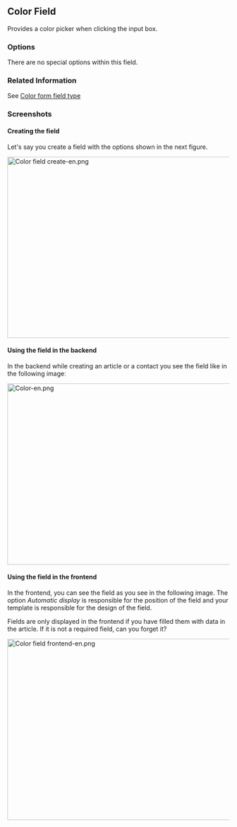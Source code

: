 <!-- Filename: J3.x:Adding_custom_fields/Color_Field / Display title: Adding custom fields/Color Field -->

## Color Field

Provides a color picker when clicking the input box.

### Options

There are no special options within this field.

### Related Information

See [Color form field
type](https://docs.joomla.org/Color_form_field_type "Special:MyLanguage/Color form field type")

### Screenshots

#### Creating the field

Let's say you create a field with the options shown in the next figure.

<img
src="https://docs.joomla.org/images/thumb/5/5e/Color_field_create-en.png/800px-Color_field_create-en.png"
decoding="async"
srcset="https://docs.joomla.org/images/thumb/5/5e/Color_field_create-en.png/1200px-Color_field_create-en.png 1.5x, https://docs.joomla.org/images/5/5e/Color_field_create-en.png 2x"
data-file-width="1291" data-file-height="663" width="800" height="411"
alt="Color field create-en.png" />

#### Using the field in the backend

In the backend while creating an article or a contact you see the field
like in the following imageː

<img
src="https://docs.joomla.org/images/thumb/f/f8/Color-en.png/800px-Color-en.png"
decoding="async"
srcset="https://docs.joomla.org/images/thumb/f/f8/Color-en.png/1200px-Color-en.png 1.5x, https://docs.joomla.org/images/f/f8/Color-en.png 2x"
data-file-width="1291" data-file-height="663" width="800" height="411"
alt="Color-en.png" />

#### Using the field in the frontend

In the frontend, you can see the field as you see in the following
image. The option *Automatic display* is responsible for the position of
the field and your template is responsible for the design of the
field.

Fields are only displayed in the frontend if you have filled them with
data in the article. If it is not a required field, can you forget it?

<img
src="https://docs.joomla.org/images/thumb/a/a9/Color_field_frontend-en.png/800px-Color_field_frontend-en.png"
decoding="async"
srcset="https://docs.joomla.org/images/thumb/a/a9/Color_field_frontend-en.png/1200px-Color_field_frontend-en.png 1.5x, https://docs.joomla.org/images/a/a9/Color_field_frontend-en.png 2x"
data-file-width="1291" data-file-height="663" width="800" height="411"
alt="Color field frontend-en.png" />
